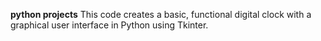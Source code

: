 **python projects**
This code creates a basic, functional digital clock with a graphical user interface in Python using Tkinter.
